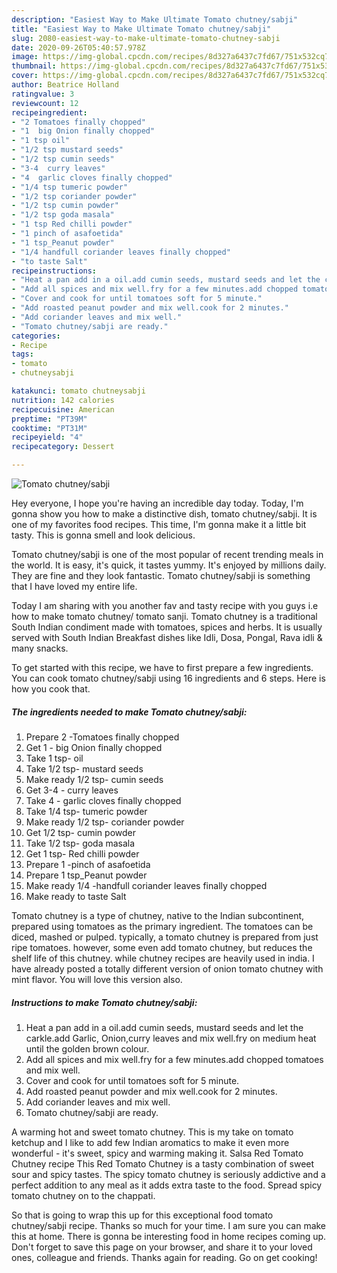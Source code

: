 ```yaml
---
description: "Easiest Way to Make Ultimate Tomato chutney/sabji"
title: "Easiest Way to Make Ultimate Tomato chutney/sabji"
slug: 2080-easiest-way-to-make-ultimate-tomato-chutney-sabji
date: 2020-09-26T05:40:57.978Z
image: https://img-global.cpcdn.com/recipes/8d327a6437c7fd67/751x532cq70/tomato-chutneysabji-recipe-main-photo.jpg
thumbnail: https://img-global.cpcdn.com/recipes/8d327a6437c7fd67/751x532cq70/tomato-chutneysabji-recipe-main-photo.jpg
cover: https://img-global.cpcdn.com/recipes/8d327a6437c7fd67/751x532cq70/tomato-chutneysabji-recipe-main-photo.jpg
author: Beatrice Holland
ratingvalue: 3
reviewcount: 12
recipeingredient:
- "2 Tomatoes finally chopped"
- "1  big Onion finally chopped"
- "1 tsp oil"
- "1/2 tsp mustard seeds"
- "1/2 tsp cumin seeds"
- "3-4  curry leaves"
- "4  garlic cloves finally chopped"
- "1/4 tsp tumeric powder"
- "1/2 tsp coriander powder"
- "1/2 tsp cumin powder"
- "1/2 tsp goda masala"
- "1 tsp Red chilli powder"
- "1 pinch of asafoetida"
- "1 tsp_Peanut powder"
- "1/4 handfull coriander leaves finally chopped"
- "to taste Salt"
recipeinstructions:
- "Heat a pan add in a oil.add cumin seeds, mustard seeds and let the carkle.add Garlic, Onion,curry leaves and mix well.fry on medium heat until the golden brown colour."
- "Add all spices and mix well.fry for a few minutes.add chopped tomatoes and mix well."
- "Cover and cook for until tomatoes soft for 5 minute."
- "Add roasted peanut powder and mix well.cook for 2 minutes."
- "Add coriander leaves and mix well."
- "Tomato chutney/sabji are ready."
categories:
- Recipe
tags:
- tomato
- chutneysabji

katakunci: tomato chutneysabji 
nutrition: 142 calories
recipecuisine: American
preptime: "PT39M"
cooktime: "PT31M"
recipeyield: "4"
recipecategory: Dessert

---
```



![Tomato chutney/sabji](https://img-global.cpcdn.com/recipes/8d327a6437c7fd67/751x532cq70/tomato-chutneysabji-recipe-main-photo.jpg)

Hey everyone, I hope you're having an incredible day today. Today, I'm gonna show you how to make a distinctive dish, tomato chutney/sabji. It is one of my favorites food recipes. This time, I'm gonna make it a little bit tasty. This is gonna smell and look delicious.

Tomato chutney/sabji is one of the most popular of recent trending meals in the world. It is easy, it's quick, it tastes yummy. It's enjoyed by millions daily. They are fine and they look fantastic. Tomato chutney/sabji is something that I have loved my entire life.

Today I am sharing with you another fav and tasty recipe with you guys i.e how to make tomato chutney/ tomato sanji. Tomato chutney is a traditional South Indian condiment made with tomatoes, spices and herbs. It is usually served with South Indian Breakfast dishes like Idli, Dosa, Pongal, Rava idli &amp; many snacks.


To get started with this recipe, we have to first prepare a few ingredients. You can cook tomato chutney/sabji using 16 ingredients and 6 steps. Here is how you cook that.

<!--inarticleads1-->

##### The ingredients needed to make Tomato chutney/sabji:

1. Prepare 2 -Tomatoes finally chopped
1. Get 1 - big Onion finally chopped
1. Take 1 tsp- oil
1. Take 1/2 tsp- mustard seeds
1. Make ready 1/2 tsp- cumin seeds
1. Get 3-4 - curry leaves
1. Take 4 - garlic cloves finally chopped
1. Take 1/4 tsp- tumeric powder
1. Make ready 1/2 tsp- coriander powder
1. Get 1/2 tsp- cumin powder
1. Take 1/2 tsp- goda masala
1. Get 1 tsp- Red chilli powder
1. Prepare 1 -pinch of asafoetida
1. Prepare 1 tsp_Peanut powder
1. Make ready 1/4 -handfull coriander leaves finally chopped
1. Make ready to taste Salt


Tomato chutney is a type of chutney, native to the Indian subcontinent, prepared using tomatoes as the primary ingredient. The tomatoes can be diced, mashed or pulped. typically, a tomato chutney is prepared from just ripe tomatoes. however, some even add tomato chutney, but reduces the shelf life of this chutney. while chutney recipes are heavily used in india. I have already posted a totally different version of onion tomato chutney with mint flavor. You will love this version also. 

<!--inarticleads2-->

##### Instructions to make Tomato chutney/sabji:

1. Heat a pan add in a oil.add cumin seeds, mustard seeds and let the carkle.add Garlic, Onion,curry leaves and mix well.fry on medium heat until the golden brown colour.
1. Add all spices and mix well.fry for a few minutes.add chopped tomatoes and mix well.
1. Cover and cook for until tomatoes soft for 5 minute.
1. Add roasted peanut powder and mix well.cook for 2 minutes.
1. Add coriander leaves and mix well.
1. Tomato chutney/sabji are ready.


A warming hot and sweet tomato chutney. This is my take on tomato ketchup and I like to add few Indian aromatics to make it even more wonderful - it&#39;s sweet, spicy and warming making it. Salsa Red Tomato Chutney recipe This Red Tomato Chutney is a tasty combination of sweet sour and spicy tastes. The spicy tomato chutney is seriously addictive and a perfect addition to any meal as it adds extra taste to the food. Spread spicy tomato chutney on to the chappati. 

So that is going to wrap this up for this exceptional food tomato chutney/sabji recipe. Thanks so much for your time. I am sure you can make this at home. There is gonna be interesting food in home recipes coming up. Don't forget to save this page on your browser, and share it to your loved ones, colleague and friends. Thanks again for reading. Go on get cooking!
